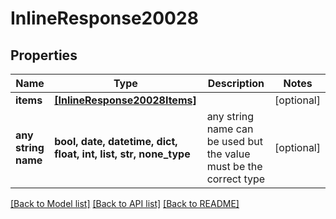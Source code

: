 # InlineResponse20028


## Properties
Name | Type | Description | Notes
------------ | ------------- | ------------- | -------------
**items** | [**[InlineResponse20028Items]**](InlineResponse20028Items.md) |  | [optional] 
**any string name** | **bool, date, datetime, dict, float, int, list, str, none_type** | any string name can be used but the value must be the correct type | [optional]

[[Back to Model list]](../README.md#documentation-for-models) [[Back to API list]](../README.md#documentation-for-api-endpoints) [[Back to README]](../README.md)


